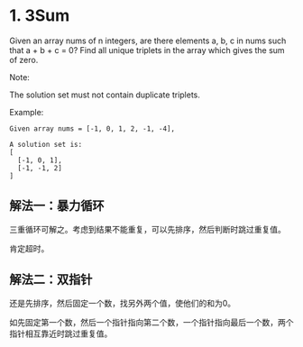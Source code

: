 # 1. 3Sum

Given an array nums of n integers, are there elements a, b, c in nums such that a + b + c = 0? Find all unique triplets in the array which gives the sum of zero.

Note:

The solution set must not contain duplicate triplets.

Example:
```
Given array nums = [-1, 0, 1, 2, -1, -4],

A solution set is:
[
  [-1, 0, 1],
  [-1, -1, 2]
]
```

## 解法一：暴力循环

三重循环可解之。考虑到结果不能重复，可以先排序，然后判断时跳过重复值。

肯定超时。

## 解法二：双指针

还是先排序，然后固定一个数，找另外两个值，使他们的和为0。

如先固定第一个数，然后一个指针指向第二个数，一个指针指向最后一个数，两个指针相互靠近时跳过重复值。